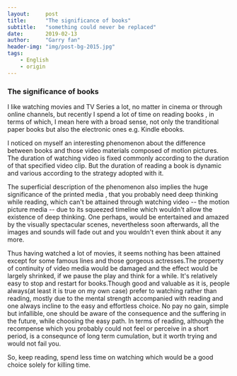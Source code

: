 ```yaml
---
layout:     post
title:      "The significance of books"
subtitle:   "something could never be replaced"
date:       2019-02-13
author:     "Garry fan"
header-img: "img/post-bg-2015.jpg"
tags:
    - English
    - origin
---
```


### The significance of books

I like watching movies and TV Series a lot, no matter in cinema or through online channels, but recently I spend a lot of time on reading books , in terms of which, I mean here with a broad sense, not only the tranditional paper books but also the electronic ones e.g. Kindle ebooks.

I noticed on myself an interesting phenomenon about the difference between books and those video materials composed of motion pictures. The duration of watching video is fixed commonly according to the duration of that specified video clip. But the duration of reading a book is dynamic and various according to the strategy adopted with it. 

The superficial description of the phenomenon also implies the huge significance of the printed media , that you probably need deep thinking while reading, which can't be attained through watching video -- the motion picture media -- due to its squeezed timeline which wouldn't allow the existence of deep thinking. One perhaps, would be entertained and amazed by the visually spectacular scenes, nevertheless soon afterwards, all the images and sounds will fade out and you wouldn't even think about it any more.

Thus having watched a lot of movies, it seems nothing has been attained except for some famous lines and those gorgeous actresses.The property of continuity of video media would be damaged and the effect would be largely shrinked, if we pause the play and think for a while. It's relatively easy to stop and restart for books.Though good and valuable as it is, people always(at least it is true on my own case) prefer to watching rather than reading, mostly due to the mental strength accompanied with reading and one always incline to the easy and effortless choice. No pay no gain, simple but infallible, one should be aware of the consequence and the suffering in the future, while choosing the easy path. In terms of reading, although the recompense which you probably could not feel or perceive in a short period, is a consequnce of long term cumulation, but it worth trying and would not fail you. 

So, keep reading, spend less time on watching which would be a good choice solely for killing time.



